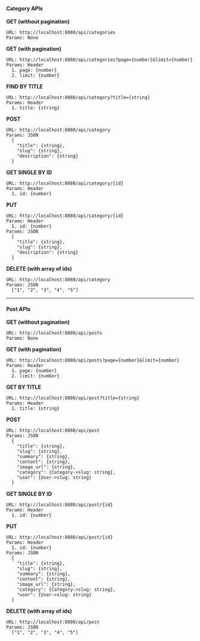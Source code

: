 #### Category APIs
**GET (without pagination)**
```
URL: http://localhost:8080/api/categories
Params: None
```
**GET (with pagination)**
```
URL: http://localhost:8080/api/categories?page={number}&limit={number}
Params: Header
  1. page: {number}
  2. limit: {number}
```
**FIND BY TITLE**
```
URL: http://localhost:8080/api/category?title={string}
Params: Header
  1. title: {string}
```
**POST**
```
URL: http://localhost:8080/api/category
Params: JSON
  {
    "title": {string},
    "slug": {string},
    "description": {string}
  }
```
**GET SINGLE BY ID**
```
URL: http://localhost:8080/api/category/{id}
Params: Header
  1. id: {number}
```
**PUT**
```
URL: http://localhost:8080/api/category/{id}
Params: Header
  1. id: {number}
Params: JSON
  {
    "title": {string},
    "slug": {string},
    "description": {string}
  }
```
**DELETE (with array of ids)**
```
URL: http://localhost:8080/api/category
Params: JSON
  ["1", "2", "3", "4", "5"]
```
***
#### Post APIs
**GET (without pagination)**
```
URL: http://localhost:8080/api/posts
Params: None
```
**GET (with pagination)**
```
URL: http://localhost:8080/api/posts?page={number}&limit={number}
Params: Header
  1. page: {number}
  2. limit: {number}
```
**GET BY TITLE**
```
URL: http://localhost:8080/api/post?title={string}
Params: Header
  1. title: {string}
```
**POST**
```
URL: http://localhost:8080/api/post
Params: JSON
  {
    "title": {string},
    "slug": {string},
    "summary": {string},
    "content": {string},
    "image_url": {string},
    "category": {Category->slug: string},
    "user": {User->slug: string}
  }
```
**GET SINGLE BY ID**
```
URL: http://localhost:8080/api/post/{id}
Params: Header
  1. id: {number}
```
**PUT**
```
URL: http://localhost:8080/api/post/{id}
Params: Header
  1. id: {number}
Params: JSON
  {
    "title": {string},
    "slug": {string},
    "summary": {string},
    "content": {string},
    "image_url": {string},
    "category": {Category->slug: string},
    "user": {User->slug: string}
  }
```
**DELETE (with array of ids)**
```
URL: http://localhost:8080/api/post
Params: JSON
  ["1", "2", "3", "4", "5"]
```